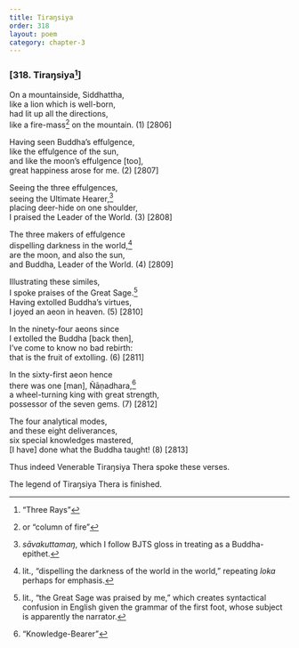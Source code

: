```yaml
---
title: Tiraŋsiya
order: 318
layout: poem
category: chapter-3
---
```


### \[318. Tiraŋsiya[^1]\]

On a mountainside, Siddhattha,  
like a lion which is well-born,  
had lit up all the directions,  
like a fire-mass[^2] on the mountain. (1) \[2806\]

Having seen Buddha’s effulgence,  
like the effulgence of the sun,  
and like the moon’s effulgence \[too\],  
great happiness arose for me. (2) \[2807\]

Seeing the three effulgences,  
seeing the Ultimate Hearer,[^3]  
placing deer-hide on one shoulder,  
I praised the Leader of the World. (3) \[2808\]

The three makers of effulgence  
dispelling darkness in the world,[^4]  
are the moon, and also the sun,  
and Buddha, Leader of the World. (4) \[2809\]

Illustrating these similes,  
I spoke praises of the Great Sage.[^5]  
Having extolled Buddha’s virtues,  
I joyed an aeon in heaven. (5) \[2810\]

In the ninety-four aeons since  
I extolled the Buddha \[back then\],  
I’ve come to know no bad rebirth:  
that is the fruit of extolling. (6) \[2811\]

In the sixty-first aeon hence  
there was one \[man\], Ñāṇadhara,[^6]  
a wheel-turning king with great strength,  
possessor of the seven gems. (7) \[2812\]

The four analytical modes,  
and these eight deliverances,  
six special knowledges mastered,  
\[I have\] done what the Buddha taught! (8) \[2813\]

Thus indeed Venerable Tiraŋsiya Thera spoke these verses.

The legend of Tiraŋsiya Thera is finished.

[^1]: “Three Rays”

[^2]: or “column of fire”

[^3]: *sāvakuttamaŋ*, which I follow BJTS gloss in treating as a Buddha-epithet.

[^4]: lit., “dispelling the darkness of the world in the world,” repeating *loka* perhaps for emphasis.

[^5]: lit., “the Great Sage was praised by me,” which creates syntactical confusion in English given the grammar of the first foot, whose subject is apparently the narrator.

[^6]: “Knowledge-Bearer”
